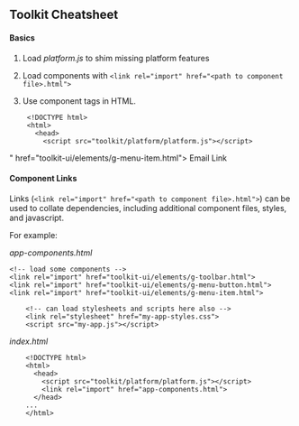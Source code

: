 ## Toolkit Cheatsheet

#### Basics

1. Load *platform.js* to shim missing platform features
2. Load components with `<link rel="import" href="<path to component file>.html">`
3. Use component tags in HTML.

		<!DOCTYPE html>
		<html>
		  <head>
		    <script src="toolkit/platform/platform.js"></script>
" href="toolkit-ui/elements/g-menu-item.html">
		  </head>
		  <body>
			<g-menu-item src="images/email.svg">Email Link</g-menu-item>
	      </body>
		</html>

#### Component Links

Links (`<link rel="import" href="<path to component file>.html">`) can be used to collate dependencies, including additional component files, styles, and javascript.

For example:

*app-components.html*

    <!-- load some components -->
    <link rel="import" href="toolkit-ui/elements/g-toolbar.html">
    <link rel="import" href="toolkit-ui/elements/g-menu-button.html">
    <link rel="import" href="toolkit-ui/elements/g-menu-item.html">

		<!-- can load stylesheets and scripts here also -->
		<link rel="stylesheet" href="my-app-styles.css">
		<script src="my-app.js"></script>

*index.html*

		<!DOCTYPE html>
		<html>
		  <head>
		    <script src="toolkit/platform/platform.js"></script>
			<link rel="import" href="app-components.html">
		  </head>
		...
		</html>
